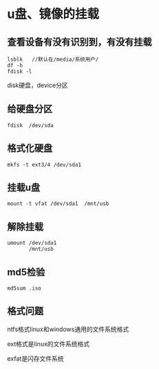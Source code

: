 # u盘、镜像的挂载

## 查看设备有没有识别到，有没有挂载

```shell
lsblk   //默认在/media/系统用户/
df -h
fdisk -l
```

disk硬盘，device分区

## 给硬盘分区

```shell
fdisk  /dev/sda
```

## 格式化硬盘

```shell
mkfs -t ext3/4 /dev/sda1
```

## 挂载u盘

```shell
mount -t vfat /dev/sda1  /mnt/usb
```

## 解除挂载

```shell
umount /dev/sda1
       /mnt/usb
```

## md5检验

```shell
md5sum .iso
```

## 格式问题

ntfs格式linux和windows通用的文件系统格式

ext格式是linux的文件系统格式

exfat是闪存文件系统
